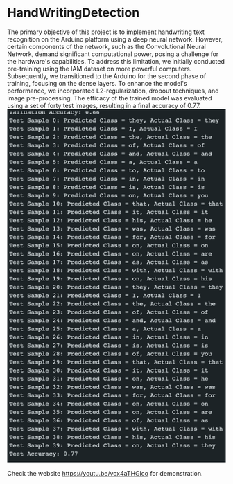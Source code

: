 # HandWritingDetection
The primary objective of this project is to implement handwriting text recognition on the Arduino platform using a deep neural network. However, certain components of the network, such as the Convolutional Neural Network, demand significant computational power, posing a challenge for the hardware's capabilities. To address this limitation, we initially conducted pre-training using the IAM dataset on more powerful computers. Subsequently, we transitioned to the Arduino for the second phase of training, focusing on the dense layers. To enhance the model's performance, we incorporated L2-regularization, dropout techniques, and image pre-processing. The efficacy of the trained model was evaluated using a set of forty test images, resulting in a final accuracy of 0.77.
![alt text](https://github.com/batudrsnn/HandWritingDetection/blob/main/test_results.png?raw=true)

Check the website https://youtu.be/vcx4aTHGlco for demonstration.
